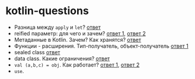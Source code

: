 # kotlin-questions

* Разница между `apply` и `let`? [ответ](https://medium.com/@elye.project/mastering-kotlin-standard-functions-run-with-let-also-and-apply-9cd334b0ef84)
* reified параметр: для чего и зачем? [ответ 1](https://kotlinlang.org/docs/reference/inline-functions.html#reified-type-parameters), [ответ 2](https://stackoverflow.com/questions/45949584/how-does-the-reified-keyword-in-kotlin-work)
* Метаданные в Kotlin. Зачем? Как хранятся? [ответ](https://speakerdeck.com/takhion/exploiting-kotlin-metadata-plus-annotation-processing)
* Функции - расширения. Тип-получатель, объект-получатель [ответ 1](https://stackoverflow.com/questions/45875491/what-is-a-receiver-in-kotlin)
* sealed class [ответ](https://stackoverflow.com/questions/50772328/what-are-sealed-classes-in-kotlin)
* data class. Какие ограничения? [ответ](https://kotlinlang.org/docs/reference/data-classes.html)
* ```val (a,b,c) = obj```. Как работает? [ответ 1](http://kotlinlang.org/docs/reference/multi-declarations.html), [ответ 2](https://www.baeldung.com/kotlin-destructuring-declarations) 
* ```use```.
